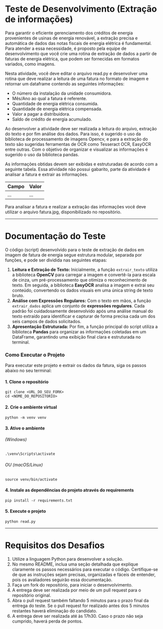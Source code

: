 # Teste de Desenvolvimento (Extração de informações)

Para garantir o eficiente gerenciamento dos créditos de energia provenientes de usinas de energia renovável, a extração precisa e automática de dados das notas fiscais de energia elétrica é fundamental. Para atender a essa necessidade, é proposto pela equipe de desenvolvimento que você crie uma rotina de extração de dados a partir de faturas de energia elétrica, que podem ser fornecidas em formatos variados, como imagens.

Nesta atividade, você deve editar o arquivo read.py e desenvolver uma rotina que deve realizar a leitura de uma fatura no formato de imagem e retornar um dataframe contendo as seguintes informações:

- O número da instalação da unidade consumidora.
- Mês/Ano ao qual a fatura é referente.
- Quantidade de energia elétrica consumida.
- Quantidade de energia elétrica compensada.
- Valor a pagar a distribuidora.
- Saldo de crédito de energia acumulado.

Ao desenvolver a atividade deve ser realizada a leitura do arquivo, extração do texto e por fim análise dos dados. Para isso, é sugerido o uso da biblioteca de processamento de imagens Opencv, e para a extração do texto são sugeridas ferramentas de OCR como Tesseract OCR, EasyOCR entre outras. Com o objetivo de organizar e visualizar as informações é sugerido o uso da biblioteca pandas.

As informações obtidas devem ser exibidas e estruturadas de acordo com a seguinte tabela. Essa atividade não possui gabarito, parte da atividade é analisar a fatura e extrair as informações.

| Campo | Valor |
| ----- | ----- |
| ...   | ...   |

Para analisar a fatura e realizar a extração das informações você deve utilizar o arquivo fatura.jpg, disponibilizado no repositório.

---

# Documentação do Teste

O código (script) desenvolvido para o teste de extração de dados em imagem de fatura de energia segue estrutura modular, separada por funções, e pode ser dividida nas seguintes etapas:

1. **Leitura e Extração de Texto:** Inicialmente, a função `extrair_texto` utiliza a biblioteca **OpenCV** para carregar a imagem e convertê-la para escala de cinza, um pré-processamento que otimiza o reconhecimento de texto. Em seguida, a biblioteca **EasyOCR** analisa a imagem e extrai seu conteúdo, convertendo os dados visuais em uma única string de texto bruto.
2. **Análise com Expressões Regulares:** Com o texto em mãos, a função `extrair_dados` aplica um conjunto de **expressões regulares**. Cada padrão foi cuidadosamente desenvolvido após uma análise manual do texto extraído para identificar e capturar de forma precisa cada um dos seis campos de dados solicitados.
3. **Apresentação Estruturada:** Por fim, a função principal do script utiliza a biblioteca **Pandas** para organizar as informações coletadas em um DataFrame, garantindo uma exibição final clara e estruturada no terminal.

### Como Executar o Projeto

Para executar este projeto e extrair os dados da fatura, siga os passos abaixo no seu terminal:

#### 1. Clone o repositório
   ```
   git clone <URL_DO_SEU_FORK>
   cd <NOME_DO_REPOSITORIO>
   ```

#### 2. Crie o ambiente virtual

```
python -m venv venv
```

#### 3. Ative o ambiente

###### (Windows)

```
.\venv\Scripts\activate
```

###### OU (macOS/Linux)

```
source venv/bin/activate
```

#### 4. Instale as dependências do projeto através do requirements

```
pip install -r requirements.txt
```

#### 5. Execute o projeto

```
python read.py
```

---

# Requisitos dos Desafios

1. Utilize a linguagem Python para desenvolver a solução.
2. No mesmo README, inclua uma seção detalhada que explique claramente os passos necessários para executar o código. Certifique-se de que as instruções sejam precisas, organizadas e fáceis de entender, pois os avaliadores seguirão essa documentação.
3. Faça um fork do repositório, para iniciar o desenvolvimento.
4. A entrega deve ser realizada por meio de um pull request para o repositório original.
5. Abra o pull request também faltando 5 minutos para o prazo final da entrega do teste. Se o pull request for realizado antes dos 5 minutos restantes haverá eliminação do candidato.
6. A entrega deve ser realizada até às 17h30. Caso o prazo não seja cumprido, haverá perda de pontos.
